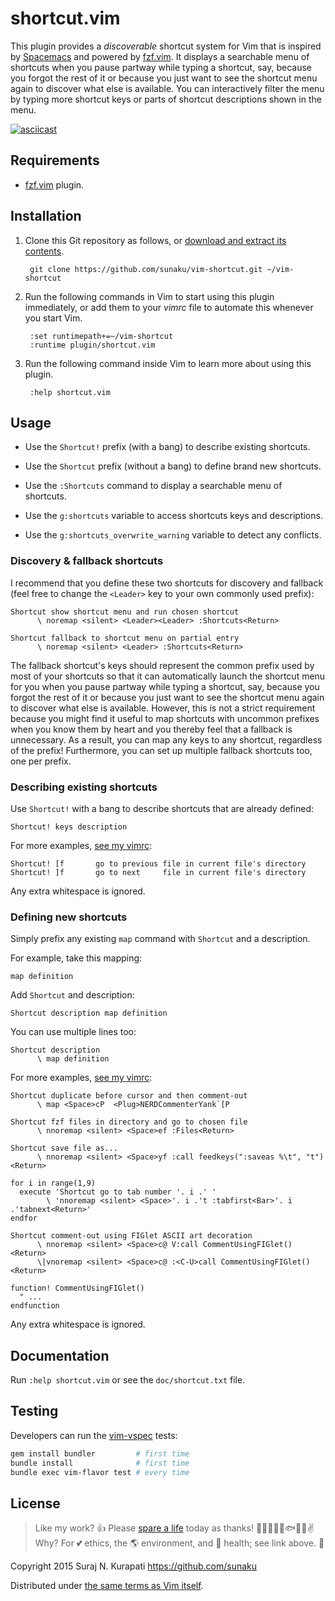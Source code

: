 # shortcut.vim

This plugin provides a _discoverable_ shortcut system for Vim that is inspired
by [Spacemacs] and powered by [fzf.vim].  It displays a searchable menu of
shortcuts when you pause partway while typing a shortcut, say, because you
forgot the rest of it or because you just want to see the shortcut menu again
to discover what else is available.  You can interactively filter the menu by
typing more shortcut keys or parts of shortcut descriptions shown in the menu.

[![asciicast](https://asciinema.org/a/104572.png)](https://asciinema.org/a/104572?autoplay=1)

## Requirements

* [fzf.vim] plugin.

## Installation

1. Clone this Git repository as follows, or [download and extract its
   contents]( https://github.com/sunaku/vim-shortcut/archive/master.zip ).

        git clone https://github.com/sunaku/vim-shortcut.git ~/vim-shortcut

2. Run the following commands in Vim to start using this plugin immediately,
   or add them to your *vimrc* file to automate this whenever you start Vim.

        :set runtimepath+=~/vim-shortcut
        :runtime plugin/shortcut.vim

3. Run the following command inside Vim to learn more about using this plugin.

        :help shortcut.vim

## Usage

* Use the `Shortcut!` prefix (with a bang) to describe existing shortcuts.

* Use the `Shortcut` prefix (without a bang) to define brand new shortcuts.

* Use the `:Shortcuts` command to display a searchable menu of shortcuts.

* Use the `g:shortcuts` variable to access shortcuts keys and descriptions.

* Use the `g:shortcuts_overwrite_warning` variable to detect any conflicts.

### Discovery & fallback shortcuts

I recommend that you define these two shortcuts for discovery and fallback
(feel free to change the `<Leader>` key to your own commonly used prefix):

```vim
Shortcut show shortcut menu and run chosen shortcut
      \ noremap <silent> <Leader><Leader> :Shortcuts<Return>

Shortcut fallback to shortcut menu on partial entry
      \ noremap <silent> <Leader> :Shortcuts<Return>
```

The fallback shortcut's keys should represent the common prefix used by most
of your shortcuts so that it can automatically launch the shortcut menu for
you when you pause partway while typing a shortcut, say, because you forgot
the rest of it or because you just want to see the shortcut menu again to
discover what else is available.  However, this is not a strict requirement
because you might find it useful to map shortcuts with uncommon prefixes when
you know them by heart and you thereby feel that a fallback is unnecessary.
As a result, you can map any keys to any shortcut, regardless of the prefix!
Furthermore, you can set up multiple fallback shortcuts too, one per prefix.

### Describing existing shortcuts

Use `Shortcut!` with a bang to describe shortcuts that are already defined:

```vim
Shortcut! keys description
```

For more examples, [see my vimrc](
https://github.com/sunaku/.vim/blob/qwerty/bundle/motion/unimpaired.vim
):

```vim
Shortcut! [f       go to previous file in current file's directory
Shortcut! ]f       go to next     file in current file's directory
```

Any extra whitespace is ignored.

### Defining new shortcuts

Simply prefix any existing `map` command with `Shortcut` and a description.

For example, take this mapping:

```vim
map definition
```

Add `Shortcut` and description:

```vim
Shortcut description map definition
```

You can use multiple lines too:

```vim
Shortcut description
      \ map definition
```

For more examples, [see my vimrc](
https://github.com/sunaku/.vim/blob/qwerty/plugin/format.vim
):

```vim
Shortcut duplicate before cursor and then comment-out
      \ map <Space>cP  <Plug>NERDCommenterYank`[P
```

```vim
Shortcut fzf files in directory and go to chosen file
      \ nnoremap <silent> <Space>ef :Files<Return>
```

```vim
Shortcut save file as...
      \ nnoremap <silent> <Space>yf :call feedkeys(":saveas %\t", "t")<Return>
```

```vim
for i in range(1,9)
  execute 'Shortcut go to tab number '. i .' '
        \ 'nnoremap <silent> <Space>'. i .'t :tabfirst<Bar>'. i .'tabnext<Return>'
endfor
```

```vim
Shortcut comment-out using FIGlet ASCII art decoration
      \ nnoremap <silent> <Space>c@ V:call CommentUsingFIGlet()<Return>
      \|vnoremap <silent> <Space>c@ :<C-U>call CommentUsingFIGlet()<Return>

function! CommentUsingFIGlet()
  " ...
endfunction
```

Any extra whitespace is ignored.

## Documentation

Run `:help shortcut.vim` or see the `doc/shortcut.txt` file.

## Testing

Developers can run the [vim-vspec]( https://github.com/kana/vim-vspec ) tests:

```sh
gem install bundler         # first time
bundle install              # first time
bundle exec vim-flavor test # every time
```

## License

[Spare A Life]: https://sunaku.github.io/vegan-for-life.html
> Like my work? 👍 Please [spare a life] today as thanks! 🐄🐖🐑🐔🐣🐟✨🙊✌  
> Why? For 💕 ethics, the 🌎 environment, and 💪 health; see link above. 🙇

Copyright 2015 Suraj N. Kurapati <https://github.com/sunaku>

Distributed under [the same terms as Vim itself][LICENSE].

[LICENSE]: http://vimdoc.sourceforge.net/htmldoc/uganda.html#license
[Spacemacs]: http://spacemacs.org
[fzf.vim]: https://github.com/junegunn/fzf.vim

